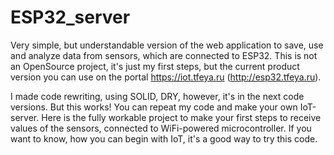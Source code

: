 # ESP32_server
Very simple, but understandable version of the web application to save, use and analyze data from sensors, which are connected to ESP32. This is not an OpenSource project, it's just my first steps, but the current product version you can use on the portal https://iot.tfeya.ru (http://esp32.tfeya.ru).

I made code rewriting, using SOLID, DRY, however, it's in the next code versions. But this works! You can repeat my code and make your own IoT-server. Here is the fully workable project to make your first steps to receive values of the sensors, connected to WiFi-powered microcontroller. If you want to know, how you can begin with IoT, it's a good way to try this code.
